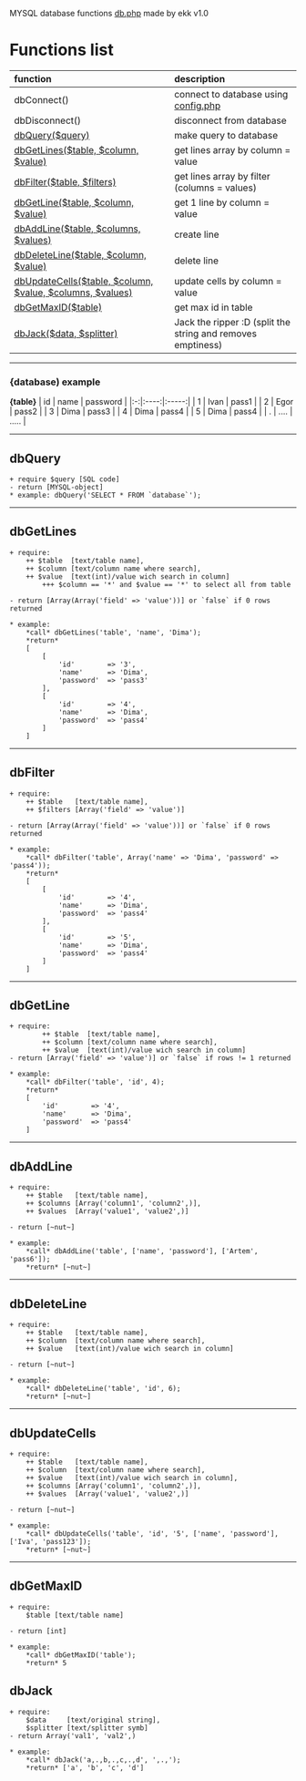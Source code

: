 MYSQL database functions [db.php](https://github.com/Erik-KK/db-php/edit/main/db.php) made by ekk v1.0

# Functions list
|function | description |
|:------------------------------------------------------------------------------|:---------------------------------------------------------|
| dbConnect() | connect to database using [config.php](https://github.com/Erik-KK/db-php/blob/main/config.php) |
| dbDisconnect() | disconnect from database |
| [dbQuery($query)](#dbQuery) | make query to database |
| [dbGetLines($table, $column, $value)](#dbGetLines) | get lines array by column = value |
| [dbFilter($table, $filters)](#dbFilter) |  get lines array by filter (columns = values) |
| [dbGetLine($table, $column, $value)](#dbGetLine) | get 1 line by column = value |
| [dbAddLine($table, $columns, $values)](#dbAddLine) | create line |
| [dbDeleteLine($table, $column, $value)](#dbDeleteLine) | delete line |
| [dbUpdateCells($table, $column, $value, $columns, $values)](#dbUpdateCells) | update cells by column = value |
| [dbGetMaxID($table)](#dbGetMaxID) | get max id in table |
| [dbJack($data, $splitter)](#dbJack) | Jack the ripper :D (split the string and removes emptiness) |
____

### {database) example

**{table}**
| id | name | password |
|:-:|:----:|:-----:|
| 1 | Ivan | pass1 |
| 2 | Egor | pass2 |
| 3 | Dima | pass3 |
| 4 | Dima | pass4 |
| 5 | Dima | pass4 |
| . | .... | ..... |

____

## dbQuery
    + require $query [SQL code]
	- return [MYSQL-object]
	* example: dbQuery('SELECT * FROM `database`');

____

## dbGetLines

    + require:
        ++ $table  [text/table name],
        ++ $column [text/column name where search],
        ++ $value  [text(int)/value wich search in column]
            +++ $column == '*' and $value == '*' to select all from table

    - return [Array(Array('field' => 'value'))] or `false` if 0 rows returned

    * example:
        *call* dbGetLines('table', 'name', 'Dima');
        *return* 
        [
            [
                'id'   		=> '3',
                'name' 		=> 'Dima',
                'password'  => 'pass3'
            ],
            [
                'id'   		=> '4',
                'name' 		=> 'Dima',
                'password'  => 'pass4'
            ]
        ]

____

## dbFilter

	+ require:
        ++ $table 	[text/table name],
        ++ $filters [Array('field' => 'value')]
    
    - return [Array(Array('field' => 'value'))] or `false` if 0 rows returned

    * example:
        *call* dbFilter('table', Array('name' => 'Dima', 'password' => 'pass4'));
        *return* 
        [
            [
                'id'   		=> '4',
                'name' 		=> 'Dima',
                'password'  => 'pass4'
            ],
            [
                'id'   		=> '5',
                'name' 		=> 'Dima',
                'password'  => 'pass4'
            ]
        ]

____

## dbGetLine
	+ require:
            ++ $table  [text/table name],
            ++ $column [text/column name where search],
            ++ $value  [text(int)/value wich search in column]
    - return [Array('field' => 'value')] or `false` if rows != 1 returned

    * example:
        *call* dbFilter('table', 'id', 4);
        *return*
        [
            'id'   		=> '4',
            'name' 		=> 'Dima',
            'password'  => 'pass4'
        ]

____

## dbAddLine
	+ require:
        ++ $table   [text/table name],
        ++ $columns [Array('column1', 'column2',)],
        ++ $values  [Array('value1', 'value2',)]
		
    - return [~nut~]

    * example:
        *call* dbAddLine('table', ['name', 'password'], ['Artem', 'pass6']);
        *return* [~nut~]

____

## dbDeleteLine
	+ require:
        ++ $table   [text/table name],
        ++ $column  [text/column name where search],
        ++ $value   [text(int)/value wich search in column]
		
    - return [~nut~]

    * example:
        *call* dbDeleteLine('table', 'id', 6);
        *return* [~nut~]

____

## dbUpdateCells
	+ require:
        ++ $table	[text/table name],
        ++ $column  [text/column name where search],
        ++ $value   [text(int)/value wich search in column],
        ++ $columns [Array('column1', 'column2',)],
        ++ $values  [Array('value1', 'value2',)]
		
    - return [~nut~]

    * example:
        *call* dbUpdateCells('table', 'id', '5', ['name', 'password'], ['Iva', 'pass123']);
        *return* [~nut~]

____

## dbGetMaxID
	+ require:
        $table [text/table name]
    
    - return [int]

    * example:
        *call* dbGetMaxID('table');
        *return* 5


## dbJack
	+ require:
        $data 	  [text/original string],
        $splitter [text/splitter symb]
    - return Array('val1', 'val2',)

    * example:
        *call* dbJack('a,.,b,.,c,.,d', ',.,');
        *return* ['a', 'b', 'c', 'd']
